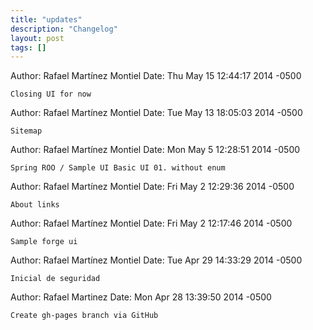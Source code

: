 ```yaml
---
title: "updates"
description: "Changelog"
layout: post
tags: []
---
```


Author: Rafael Martínez Montiel
Date:   Thu May 15 12:44:17 2014 -0500

    Closing UI for now

Author: Rafael Martínez Montiel 
Date:   Tue May 13 18:05:03 2014 -0500

    Sitemap

Author: Rafael Martínez Montiel 
Date:   Mon May 5 12:28:51 2014 -0500

    Spring ROO / Sample UI Basic UI 01. without enum

Author: Rafael Martínez Montiel 
Date:   Fri May 2 12:29:36 2014 -0500

    About links

Author: Rafael Martínez Montiel 
Date:   Fri May 2 12:17:46 2014 -0500

    Sample forge ui

Author: Rafael Martínez Montiel 
Date:   Tue Apr 29 14:33:29 2014 -0500

    Inicial de seguridad

Author: Rafael Martinez 
Date:   Mon Apr 28 13:39:50 2014 -0500

    Create gh-pages branch via GitHub

